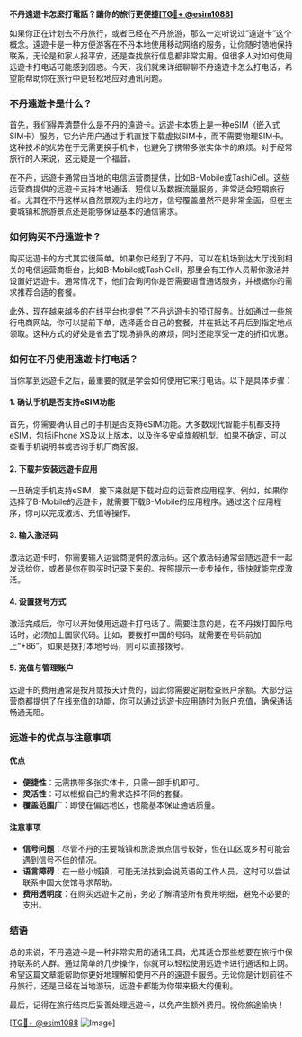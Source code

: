 **不丹遠遊卡怎麽打電話？讓你的旅行更便捷[[TG💪+ @esim1088](https://t.me/s/esim1088)]**

如果你正在计划去不丹旅行，或者已经在不丹旅游，那么一定听说过“遠遊卡”这个概念。遠遊卡是一种方便游客在不丹本地使用移动网络的服务，让你随时随地保持联系，无论是和家人报平安，还是查找旅行信息都非常实用。但很多人对如何使用远遊卡打电话可能感到困惑。今天，我们就来详细聊聊不丹遠遊卡怎么打电话，希望能帮助你在旅行中更轻松地应对通讯问题。

### 不丹遠遊卡是什么？

首先，我们得弄清楚什么是不丹的遠遊卡。远遊卡本质上是一种eSIM（嵌入式SIM卡）服务，它允许用户通过手机直接下载虚拟SIM卡，而不需要物理SIM卡。这种技术的优势在于无需更换手机卡，也避免了携带多张实体卡的麻烦。对于经常旅行的人来说，这无疑是一个福音。

在不丹，远遊卡通常由当地的电信运营商提供，比如B-Mobile或TashiCell。这些运营商提供的远遊卡支持本地通话、短信以及数据流量服务，非常适合短期旅行者。尤其在不丹这样以自然景观为主的地方，信号覆盖虽然不是非常全面，但在主要城镇和旅游景点还是能够保证基本的通信需求。

### 如何购买不丹遠遊卡？

购买远遊卡的方式其实很简单。如果你已经到了不丹，可以在机场到达大厅找到相关的电信运营商柜台，比如B-Mobile或TashiCell，那里会有工作人员帮你激活并设置好远遊卡。通常情况下，他们会询问你是否需要语音通话服务，并根据你的需求推荐合适的套餐。

此外，现在越来越多的在线平台也提供了不丹远遊卡的预订服务。比如通过一些旅行电商网站，你可以提前下单，选择适合自己的套餐，并在抵达不丹后到指定地点领取。这种方式的好处是省去了现场排队的麻烦，同时还能享受一定的折扣优惠。

### 如何在不丹使用遠遊卡打电话？

当你拿到远遊卡之后，最重要的就是学会如何使用它来打电话。以下是具体步骤：

#### 1. 确认手机是否支持eSIM功能

首先，你需要确认自己的手机是否支持eSIM功能。大多数现代智能手机都支持eSIM，包括iPhone XS及以上版本，以及许多安卓旗舰机型。如果不确定，可以查看手机说明书或咨询手机厂商客服。

#### 2. 下载并安装远遊卡应用

一旦确定手机支持eSIM，接下来就是下载对应的运营商应用程序。例如，如果你选择了B-Mobile的远遊卡，就需要下载B-Mobile的应用程序。通过这个应用程序，你可以完成激活、充值等操作。

#### 3. 输入激活码

激活远遊卡时，你需要输入运营商提供的激活码。这个激活码通常会随远遊卡一起发送给你，或者是你在购买时记录下来的。按照提示一步步操作，很快就能完成激活。

#### 4. 设置拨号方式

激活完成后，你可以开始使用远遊卡打电话了。需要注意的是，在不丹拨打国际电话时，必须加上国家代码。比如，要拨打中国的号码，就需要在号码前加上“+86”。如果是拨打本地号码，则可以直接拨号。

#### 5. 充值与管理账户

远遊卡的费用通常是按月或按天计费的，因此你需要定期检查账户余额。大部分运营商都提供了在线充值的功能，你可以通过远遊卡应用随时为账户充值，确保通话畅通无阻。

### 远遊卡的优点与注意事项

#### 优点

- **便捷性**：无需携带多张实体卡，只需一部手机即可。
- **灵活性**：可以根据自己的需求选择不同的套餐。
- **覆盖范围广**：即使在偏远地区，也能基本保证通话质量。

#### 注意事项

- **信号问题**：尽管不丹的主要城镇和旅游景点信号较好，但在山区或乡村可能会遇到信号不佳的情况。
- **语言障碍**：在一些小城镇，可能无法找到会说英语的工作人员，这时可以尝试联系中国大使馆寻求帮助。
- **费用透明度**：在购买远遊卡之前，务必了解清楚所有费用明细，避免不必要的支出。

### 结语

总的来说，不丹遠遊卡是一种非常实用的通讯工具，尤其适合那些想要在旅行中保持联系的人群。通过简单的几步操作，你就可以轻松使用远遊卡进行通话和上网。希望这篇文章能帮助你更好地理解和使用不丹的遠遊卡服务。无论你是计划前往不丹旅行，还是已经在当地游玩，远遊卡都能为你带来极大的便利。

最后，记得在旅行结束后妥善处理远遊卡，以免产生额外费用。祝你旅途愉快！

[[TG💪+ @esim1088](https://t.me/s/esim1088) ![Image](https://i.postimg.cc/4NQfJmqS/Snipaste-2025-05-13-00-14-12.png)]